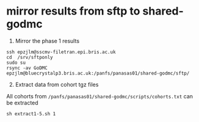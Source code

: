 # mirror results from sftp to shared-godmc

1. Mirror the phase 1 results

```
ssh epzjlm@sscmv-filetran.epi.bris.ac.uk
cd  /srv/sftponly
sudo su
rsync -av GoDMC epzjlm@bluecrystalp3.bris.ac.uk:/panfs/panasas01/shared-godmc/sftp/
```

2. Extract data from cohort tgz files

All cohorts from `/panfs/panasas01/shared-godmc/scripts/cohorts.txt` can be extracted

```
sh extract1-5.sh 1
```

